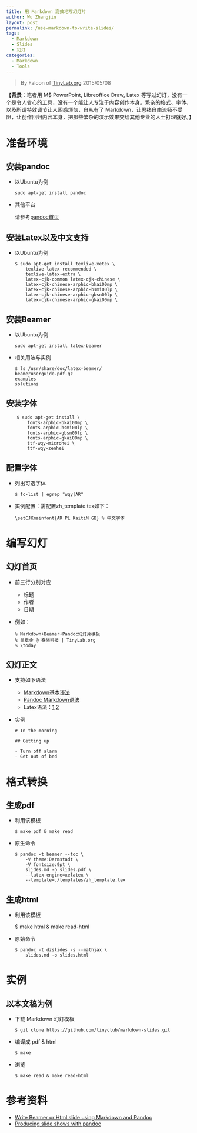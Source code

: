 ```yaml
---
title: 用 Markdown 高效地写幻灯片
author: Wu Zhangjin
layout: post
permalink: /use-markdown-to-write-slides/
tags:
  - Markdown
  - Slides
  - 幻灯
categories:
  - Markdown
  - Tools
---
```


> By Falcon of [TinyLab.org][1]
> 2015/05/08

【**背景**：笔者用 M$ PowerPoint, Libreoffice Draw, Latex 等写过幻灯，没有一个是令人省心的工具，没有一个能让人专注于内容创作本身。繁杂的格式、字体、以及所谓特效调节让人困惑烦恼，自从有了 Markdown，让思绪自由流畅不受阻，让创作回归内容本身，把那些繁杂的演示效果交给其他专业的人士打理就好。】


# 准备环境

## 安装pandoc

  * 以Ubuntu为例

        sudo apt-get install pandoc


  * 其他平台

    请参考[pandoc首页][2]

## 安装Latex以及中文支持

  * 以Ubuntu为例

        $ sudo apt-get install texlive-xetex \
            texlive-latex-recommended \
            texlive-latex-extra \
            latex-cjk-common latex-cjk-chinese \
            latex-cjk-chinese-arphic-bkai00mp \
            latex-cjk-chinese-arphic-bsmi00lp \
            latex-cjk-chinese-arphic-gbsn00lp \
            latex-cjk-chinese-arphic-gkai00mp \


## 安装Beamer

  * 以Ubuntu为例

        sudo apt-get install latex-beamer


  * 相关用法与实例

        $ ls /usr/share/doc/latex-beamer/
        beameruserguide.pdf.gz
        examples
        solutions


## 安装字体

        $ sudo apt-get install \
            fonts-arphic-bkai00mp \
            fonts-arphic-bsmi00lp \
            fonts-arphic-gbsn00lp \
            fonts-arphic-gkai00mp \
            ttf-wqy-microhei \
            ttf-wqy-zenhei


## 配置字体

  * 列出可选字体

        $ fc-list | egrep "wqy|AR"


  * 实例配置：需配置zh_template.tex如下：

        \setCJKmainfont{AR PL KaitiM GB} % 中文字体


# 编写幻灯

## 幻灯首页

  * 前三行分别对应

      * 标题
      * 作者
      * 日期

  * 例如：

        % Markdown+Beamer+Pandoc幻灯片模板
        % 吴章金 @ 泰晓科技 | TinyLab.org
        % \today


## 幻灯正文

  * 支持如下语法

      * [Markdown基本语法][3]
      * [Pandoc Markdown语法][4]
      * Latex语法：[1][5],[2][6]

  * 实例

        # In the morning

        ## Getting up

        - Turn off alarm
        - Get out of bed


# 格式转换

## 生成pdf

  * 利用该模板

        $ make pdf & make read


  * 原生命令

        $ pandoc -t beamer --toc \
            -V theme:Darmstadt \
            -V fontsize:9pt \
            slides.md -o slides.pdf \
            --latex-engine=xelatex \
            --template=./templates/zh_template.tex


## 生成html

  * 利用该模板

    $ make html & make read-html

  * 原始命令

        $ pandoc -t dzslides -s --mathjax \
            slides.md -o slides.html


# 实例

## 以本文稿为例

  * 下载 Markdown 幻灯模板

        $ git clone https://github.com/tinyclub/markdown-slides.git


  * 编译成 pdf & html

        $ make


  * 浏览

        $ make read & make read-html


# 参考资料


  * [Write Beamer or Html slide using Markdown and Pandoc][7]
  * [Producing slide shows with pandoc][8]





 [1]: http://tinylab.org
 [2]: http://johnmacfarlane.net/pandoc/installing.html
 [3]: http://wowubuntu.com/markdown/
 [4]: http://johnmacfarlane.net/pandoc/demo/example9/pandocs-markdown.html
 [5]: http://www.maths.tcd.ie/~dwilkins/LaTeXPrimer/
 [6]: http://latex-project.org/guides/
 [7]: https://github.com/herrkaefer/herrkaefer.github.io/blob/master/_posts/2013-12-17-write-beamer-or-html-slide-using-markown-and-pandoc.markdown
 [8]: http://johnmacfarlane.net/pandoc/README.html#producing-slide-shows-with-pandoc
